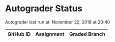 # Autograder Status
Autograder last run at: November 22, 2018 at 20:40

| GitHub ID | Assignment | Graded Branch |
|-----------|------------|---------------|
